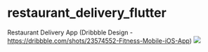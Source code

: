 # restaurant_delivery_flutter

Restaurant Delivery App (Dribbble Design - https://dribbble.com/shots/23574552-Fitness-Mobile-iOS-App)
![](https://github.com/jericvmiana/restaurant_delivery_flutter/blob/main/scr.gif)
